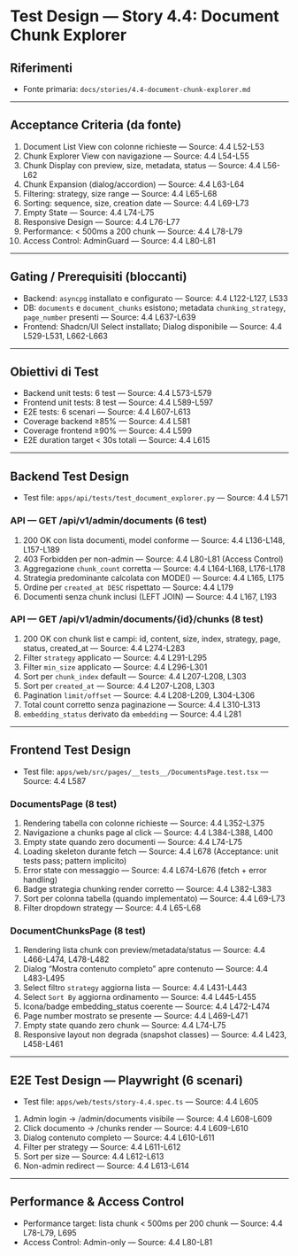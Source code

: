 # Test Design — Story 4.4: Document Chunk Explorer

## Riferimenti
- Fonte primaria: `docs/stories/4.4-document-chunk-explorer.md`

---

## Acceptance Criteria (da fonte)
1. Document List View con colonne richieste — Source: 4.4 L52-L53
2. Chunk Explorer View con navigazione — Source: 4.4 L54-L55
3. Chunk Display con preview, size, metadata, status — Source: 4.4 L56-L62
4. Chunk Expansion (dialog/accordion) — Source: 4.4 L63-L64
5. Filtering: strategy, size range — Source: 4.4 L65-L68
6. Sorting: sequence, size, creation date — Source: 4.4 L69-L73
7. Empty State — Source: 4.4 L74-L75
8. Responsive Design — Source: 4.4 L76-L77
9. Performance: < 500ms a 200 chunk — Source: 4.4 L78-L79
10. Access Control: AdminGuard — Source: 4.4 L80-L81

---

## Gating / Prerequisiti (bloccanti)
- Backend: `asyncpg` installato e configurato — Source: 4.4 L122-L127, L533
- DB: `documents` e `document_chunks` esistono; metadata `chunking_strategy`, `page_number` presenti — Source: 4.4 L637-L639
- Frontend: Shadcn/UI Select installato; Dialog disponibile — Source: 4.4 L529-L531, L662-L663

---

## Obiettivi di Test
- Backend unit tests: 6 test — Source: 4.4 L573-L579
- Frontend unit tests: 8 test — Source: 4.4 L589-L597
- E2E tests: 6 scenari — Source: 4.4 L607-L613
- Coverage backend ≥85% — Source: 4.4 L581
- Coverage frontend ≥90% — Source: 4.4 L599
- E2E duration target < 30s totali — Source: 4.4 L615

---

## Backend Test Design
- Test file: `apps/api/tests/test_document_explorer.py` — Source: 4.4 L571

### API — GET /api/v1/admin/documents (6 test)
1) 200 OK con lista documenti, model conforme — Source: 4.4 L136-L148, L157-L189
2) 403 Forbidden per non-admin — Source: 4.4 L80-L81 (Access Control)
3) Aggregazione `chunk_count` corretta — Source: 4.4 L164-L168, L176-L178
4) Strategia predominante calcolata con MODE() — Source: 4.4 L165, L175
5) Ordine per `created_at DESC` rispettato — Source: 4.4 L179
6) Documenti senza chunk inclusi (LEFT JOIN) — Source: 4.4 L167, L193

### API — GET /api/v1/admin/documents/{id}/chunks (8 test)
1) 200 OK con chunk list e campi: id, content, size, index, strategy, page, status, created_at — Source: 4.4 L274-L283
2) Filter `strategy` applicato — Source: 4.4 L291-L295
3) Filter `min_size` applicato — Source: 4.4 L296-L301
4) Sort per `chunk_index` default — Source: 4.4 L207-L208, L303
5) Sort per `created_at` — Source: 4.4 L207-L208, L303
6) Pagination `limit/offset` — Source: 4.4 L208-L209, L304-L306
7) Total count corretto senza paginazione — Source: 4.4 L310-L313
8) `embedding_status` derivato da `embedding` — Source: 4.4 L281

---

## Frontend Test Design
- Test file: `apps/web/src/pages/__tests__/DocumentsPage.test.tsx` — Source: 4.4 L587

### DocumentsPage (8 test)
1) Rendering tabella con colonne richieste — Source: 4.4 L352-L375
2) Navigazione a chunks page al click — Source: 4.4 L384-L388, L400
3) Empty state quando zero documenti — Source: 4.4 L74-L75
4) Loading skeleton durante fetch — Source: 4.4 L678 (Acceptance: unit tests pass; pattern implicito)
5) Error state con messaggio — Source: 4.4 L674-L676 (fetch + error handling)
6) Badge strategia chunking render corretto — Source: 4.4 L382-L383
7) Sort per colonna tabella (quando implementato) — Source: 4.4 L69-L73
8) Filter dropdown strategy — Source: 4.4 L65-L68

### DocumentChunksPage (8 test)
1) Rendering lista chunk con preview/metadata/status — Source: 4.4 L466-L474, L478-L482
2) Dialog “Mostra contenuto completo” apre contenuto — Source: 4.4 L483-L495
3) Select filtro `strategy` aggiorna lista — Source: 4.4 L431-L443
4) Select `Sort By` aggiorna ordinamento — Source: 4.4 L445-L455
5) Icona/badge embedding_status coerente — Source: 4.4 L472-L474
6) Page number mostrato se presente — Source: 4.4 L469-L471
7) Empty state quando zero chunk — Source: 4.4 L74-L75
8) Responsive layout non degrada (snapshot classes) — Source: 4.4 L423, L458-L461

---

## E2E Test Design — Playwright (6 scenari)
- Test file: `apps/web/tests/story-4.4.spec.ts` — Source: 4.4 L605
1) Admin login → /admin/documents visibile — Source: 4.4 L608-L609
2) Click documento → /chunks render — Source: 4.4 L609-L610
3) Dialog contenuto completo — Source: 4.4 L610-L611
4) Filter per strategy — Source: 4.4 L611-L612
5) Sort per size — Source: 4.4 L612-L613
6) Non-admin redirect — Source: 4.4 L613-L614

---

## Performance & Access Control
- Performance target: lista chunk < 500ms per 200 chunk — Source: 4.4 L78-L79, L695
- Access Control: Admin-only — Source: 4.4 L80-L81
